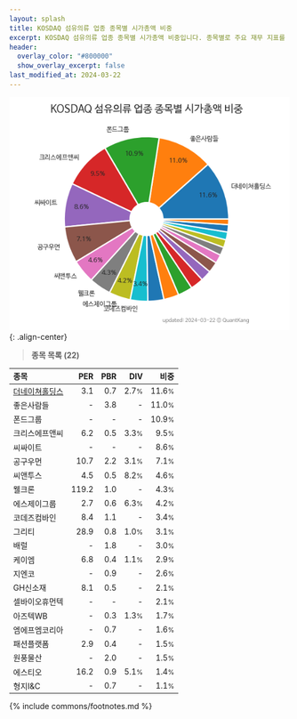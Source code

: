 ```yaml
---
layout: splash
title: KOSDAQ 섬유의류 업종 종목별 시가총액 비중
excerpt: KOSDAQ 섬유의류 업종 종목별 시가총액 비중입니다. 종목별로 주요 재무 지표를 함께 표시합니다.
header:
  overlay_color: "#800000"
  show_overlay_excerpt: false
last_modified_at: 2024-03-22
---
```



![KOSDAQ 섬유의류 업종 종목별 시가총액 비중](/stats/sector/images/kosdaq_업종_섬유의류_종목.png){: .align-center}


> **종목 목록 (22)**<a id="list"></a>

| **종목** | **PER** | **PBR** | **DIV** | **비중** |
| :------- | ------: | ------: | ------: | -------: |
| [더네이쳐홀딩스](/298540/) | 3.1 | 0.7 | 2.7<small>%</small> | 11.6<small>%</small> |
| 좋은사람들 | - | 3.8 | - | 11.0<small>%</small> |
| 폰드그룹 | - | - | - | 10.9<small>%</small> |
| 크리스에프앤씨 | 6.2 | 0.5 | 3.3<small>%</small> | 9.5<small>%</small> |
| 씨싸이트 | - | - | - | 8.6<small>%</small> |
| 공구우먼 | 10.7 | 2.2 | 3.1<small>%</small> | 7.1<small>%</small> |
| 씨앤투스 | 4.5 | 0.5 | 8.2<small>%</small> | 4.6<small>%</small> |
| 웰크론 | 119.2 | 1.0 | - | 4.3<small>%</small> |
| 에스제이그룹 | 2.7 | 0.6 | 6.3<small>%</small> | 4.2<small>%</small> |
| 코데즈컴바인 | 8.4 | 1.1 | - | 3.4<small>%</small> |
| 그리티 | 28.9 | 0.8 | 1.0<small>%</small> | 3.1<small>%</small> |
| 배럴 | - | 1.8 | - | 3.0<small>%</small> |
| 케이엠 | 6.8 | 0.4 | 1.1<small>%</small> | 2.9<small>%</small> |
| 지엔코 | - | 0.9 | - | 2.6<small>%</small> |
| GH신소재 | 8.1 | 0.5 | - | 2.1<small>%</small> |
| 셀바이오휴먼텍 | - | - | - | 2.1<small>%</small> |
| 아즈텍WB | - | 0.3 | 1.3<small>%</small> | 1.7<small>%</small> |
| 엠에프엠코리아 | - | 0.7 | - | 1.6<small>%</small> |
| 패션플랫폼 | 2.9 | 0.4 | - | 1.5<small>%</small> |
| 원풍물산 | - | 2.0 | - | 1.5<small>%</small> |
| 에스티오 | 16.2 | 0.9 | 5.1<small>%</small> | 1.4<small>%</small> |
| 형지I&C | - | 0.7 | - | 1.1<small>%</small> |

{% include commons/footnotes.md %}